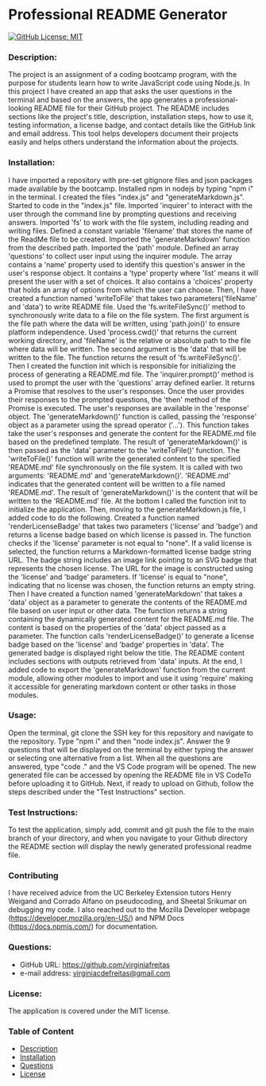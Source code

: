 
  # Professional README Generator
  [![GitHub License: MIT](https://img.shields.io/badge/License-MIT-blue.svg)](https://opensource.org/licenses/MIT)

  ### Description:
  The project is an assignment of a coding bootcamp program, with the purpose for students learn how to write JavaScript code using Node.js. In this project I have created an app that asks the user questions in the terminal and based on the answers, the app generates a professional-looking README file for their GitHub project. The README includes sections like the project's title, description, installation steps, how to use it, testing information, a license badge, and contact details like the GitHub link and email address. This tool helps developers document their projects easily and helps others understand the information about the projects.
  
  ### Installation:
  I have imported a repository with pre-set gitignore files and json packages made available by the bootcamp. Installed npm in nodejs by typing "npm i" in the terminal. I created the files "index.js" and "generateMarkdown.js". Started to code in the "index.js" file. Imported 'inquirer' to interact with the user through the command line by prompting questions and receiving answers. Imported 'fs' to work with the file system, including reading and writing files. Defined a constant variable 'filename' that stores the name of the ReadMe file to be created. Imported the 'generateMarkdown' function from the described path. Imported the 'path' module. Defined an array 'questions' to collect user input using the inquirer module. The array contains a 'name' property used to identify this question's answer in the user's response object. It contains a 'type' property where 'list' means it will present the user with a set of choices. It also contains a 'choices' property that holds an array of options from which the user can choose. Then, I have created a function named 'writeToFile' that takes two parameters('fileName' and 'data') to write README file. Used the 'fs.writeFileSync()' method to synchronously write data to a file on the file system. The first argument is the file path where the data will be written, using 'path.join()' to ensure platform independence. Used 'process.cwd()' that returns the current working directory, and 'fileName' is the relative or absolute path to the file where data will be written. The second argument is the 'data' that will be written to the file. The function returns the result of 'fs.writeFileSync()'. Then I created the function init which is responsible for initializing the process of generating a README.md file. The 'inquirer.prompt()' method is used to prompt the user with the 'questions' array defined earlier. It returns a Promise that resolves to the user's responses. Once the user provides their responses to the prompted questions, the 'then' method of the Promise is executed. The user's responses are available in the 'response' object. The 'generateMarkdown()' function is called, passing the 'response' object as a parameter using the spread operator ('...'). This function takes take the user's responses and generate the content for the README.md file based on the predefined template. The result of 'generateMarkdown()' is then passed as the 'data' parameter to the 'writeToFile()' function. The 'writeToFile()' function will write the generated content to the specified 'README.md' file synchronously on the file system. It is called with two arguments: 'README.md' and 'generateMarkdown()'. 'README.md' indicates that the generated content will be written to a file named 'README.md'. The result of 'generateMarkdown()' is the content that will be written to the 'README.md' file. At the bottom I called the function init to initialize the application. Then, moving to the generateMarkdown.js file, I added code to do the following. Created a function named 'renderLicenseBadge' that takes two parameters ('license' and 'badge') and returns a license badge based on which license is passed in. The function checks if the 'license' parameter is not equal to "none". If a valid license is selected, the function returns a Markdown-formatted license badge string URL. The badge string includes an image link pointing to an SVG badge that represents the chosen license. The URL for the image is constructed using the 'license' and 'badge' parameters. If 'license' is equal to "none", indicating that no license was chosen, the function returns an empty string. Then I have created a function named 'generateMarkdown' that takes a 'data' object as a parameter to generate the contents of the README.md file based on user input or other data. The function returns a string containing the dynamically generated content for the README.md file. The content is based on the properties of the 'data' object passed as a parameter. The function calls 'renderLicenseBadge()' to generate a license badge based on the 'license' and 'badge' properties in 'data'. The generated badge is displayed right below the title. The README content includes sections with outputs retrieved from 'data' inputs. At the end, I added code to export the 'generateMarkdown' function from the current module, allowing other modules to import and use it using 'require' making it accessible for generating markdown content or other tasks in those modules.

  ### Usage:
  Open the terminal, git clone the SSH key for this repository and navigate to the repository. Type "npm i" and then "node index.js". Answer the 9 questions that will be displayed on the terminal by either typing the answer or selecting one alternative from a list. When all the questions are answered, type "code ." and the VS Code program will be opened. The new generated file can be accessed by opening the README file in VS CodeTo before uploading it to GitHub. Next, if ready to upload on Github, follow the steps described under the "Test Instructions" section.

  ### Test Instructions:
  To test the application, simply add, commit and git push the file to the main branch of your directory, and when you navigate to your Github directory the README section will display the newly generated professional readme file.

  ### Contributing
  I have received advice from the UC Berkeley Extension tutors Henry Weigand and Corrado Alfano on pseudocoding, and Sheetal Srikumar on debugging my code. I also reached out to the Mozilla Developer webpage (https://developer.mozilla.org/en-US/) and NPM Docs (https://docs.npmjs.com/) for documentation.

  ### Questions:
  - GitHub URL: https://github.com/virginiafreitas
  - e-mail address: virginiacdefreitas@gmail.com

  ### License:
  The application is covered under the MIT license.

  ### Table of Content
  * [Description](#description)
  * [Installation](#installation)
  * [Questions](#questions)
  * [License](#license)
  